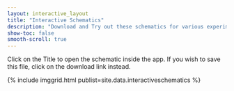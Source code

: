 ```yaml
---
layout: interactive_layout
title: "Interactive Schematics"
description: "Download and Try out these schematics for various experiments"
show-toc: false
smooth-scroll: true
---
```


Click on the Title to open the schematic inside the app.
If you wish to save this file, click on the download link instead.

{% include imggrid.html publist=site.data.interactiveschematics  %}

